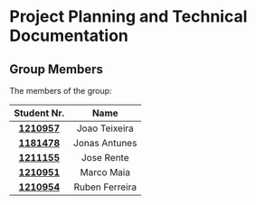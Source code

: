 # Project Planning and Technical Documentation

## Group Members

The members of the group:

| Student Nr.   | Name     |
|:-------------:|:--------:|
| **[1210957](./task-assignment/1210957.md)** | Joao Teixeira  |
| **[1181478](./task-assignment/1181478.md)** | Jonas Antunes  |
| **[1211155](./task-assignment/1211155.md)** |   Jose Rente   |
| **[1210951](./task-assignment/1210951.md)** |   Marco Maia   |
| **[1210954](./task-assignment/1210954.md)** | Ruben Ferreira |

<!-- ## 2. Task Assignment -->

<!-- The assignment of tasks (requirements/user stories/use cases) during the project. -->

<!-- |                    Task/US                    | Sprint A | Sprint B | Sprint C | -->
<!-- | :-------------------------------------------: | :------: | :------: | :------: | -->
<!-- |        [Glossary](us_g002/Glossary.md)        |   all    |          |          | -->
<!-- |                     G001                      |   all    |          |          | -->
<!-- | [G002/Domain Model](us_g002/domain_model.svg) |   all    |          |          | -->
<!-- |                     G003                      |   all    |          |          | -->
<!-- |                     G004                      |   all    |          |          | -->
<!-- |                     G005                      |   all    |          |          | -->
